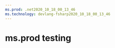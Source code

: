 ```yaml
---
ms.prod: .net2020_10_18_00_13_46
ms.technology: devlang-fsharp2020_10_18_00_13_46
---
```

 # ms.prod testing
